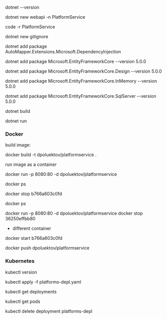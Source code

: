 dotnet --version

dotnet new webapi -n PlatformService

code -r PlatformService

dotnet new gitignore

dotnet add package AutoMapper.Extensions.Microsoft.DependencyInjection

dotnet add package Microsoft.EntityFrameworkCore --version 5.0.0

dotnet add package Microsoft.EntityFrameworkCore.Design --version 5.0.0

dotnet add package Microsoft.EntityFrameworkCore.InMemory --version 5.0.0

dotnet add package Microsoft.EntityFrameworkCore.SqlServer --version 5.0.0

dotnet build

dotnet run

### Docker

build image:

docker build -t dpoluektov/platformservice .

run image as a container

docker run -p 8080:80 -d dpoluektov/platformservice

docker ps

docker stop b766a603c0fd

docker ps

docker run -p 8080:80 -d dpoluektov/platformservice
docker stop 36250effbb80
 - different container 

docker start b766a603c0fd

docker push dpoluektov/platformservice

### Kubernetes

kubectl version

kubectl apply -f platforms-depl.yaml  

kubectl get deployments

kubectl get pods

kubectl delete deployment platforms-depl

